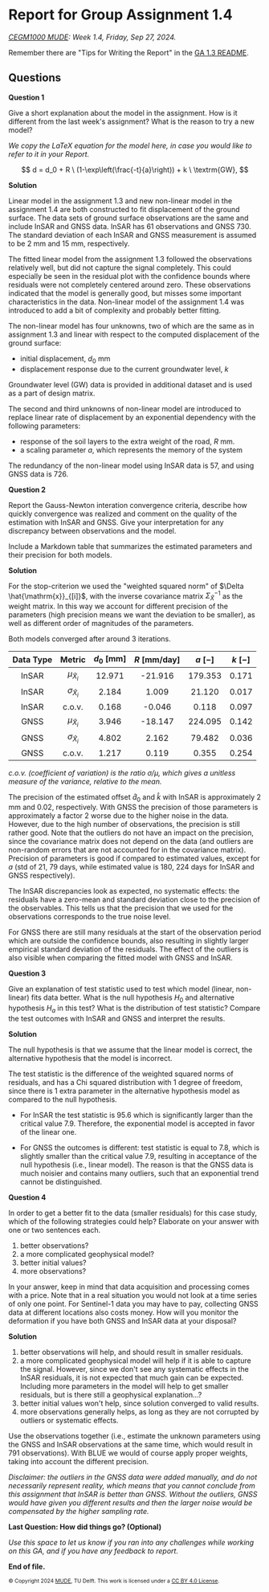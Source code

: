 # Report for Group Assignment 1.4

*[CEGM1000 MUDE](http://mude.citg.tudelft.nl/): Week 1.4, Friday, Sep 27, 2024.*

Remember there are "Tips for Writing the Report" in the [GA 1.3 README](https://mude.citg.tudelft.nl/2024/files/GA_1_3/README.html).

## Questions

**Question 1**

Give a short explanation about the model in the assignment. How is it different from the last week's assignment? What is the reason to try a new model?

_We copy the LaTeX equation for the model here, in case you would like to refer to it in your Report._

$$
d = d_0 + R \ (1-\exp\left(\frac{-t}{a}\right)) + k \ \textrm{GW},
$$

**Solution**

Linear model in the assignment 1.3 and new non-linear model in the assignment 1.4 are both constructed to fit displacement of the ground surface.
The data sets of ground surface observations are the same and include InSAR and GNSS data. InSAR has 61 observations and GNSS 730. The standard deviation of each InSAR and GNSS measurement is assumed to be 2 mm and 15 mm, respectively. 

The fitted linear model from the assignment 1.3 followed the observations relatively well, but did not capture the signal completely. This could especially be seen in the residual plot with the confidence bounds where residuals were not completely centered around zero. These observations indicated that the model is generally good, but misses some important characteristics in the data. Non-linear model of the assignment 1.4 was introduced to add a bit of complexity and probably better fitting.

The non-linear model has four unknowns, two of which are the same as in assignment 1.3 and linear with respect to the computed displacement of the ground surface:
- initial displacement, $d_0$ mm
- displacement response due to the current groundwater level, $k$ 

Groundwater level (GW) data is provided in additional dataset and is used as a part of design matrix.

The second and third unknowns of non-linear model are introduced to replace linear rate of displacement by an exponential dependency with the following parameters:
- response of the soil layers to the extra weight of the road, $R$ mm. 
- a scaling parameter $a$, which represents the memory of the system

The redundancy of the non-linear model using InSAR data is 57, and using GNSS data is 726.

**Question 2**

Report the Gauss-Newton interation convergence criteria, describe how quickly convergence was realized and comment on the quality of the estimation with InSAR and GNSS. Give your interpretation for any discrepancy between observations and the model.

Include a Markdown table that summarizes the estimated parameters and their precision for both models.

**Solution**

For the stop-criterion we used the "weighted squared norm" of $\Delta \hat{\mathrm{x}}_{[i]}$, with the inverse covariance matrix $\Sigma_{\hat{X}}^{-1}$ as the weight matrix. In this way we account for different precision of the parameters (high precision means we want the deviation to be smaller), as well as different order of magnitudes of the parameters.

Both models converged after around 3 iterations. 

| Data Type | Metric | $d_0$ [mm] | $R$ [mm/day] | $a$ [$-$] | $k$ [$-$] |
| :-------: | :----: | :--------: | :----------: | :-------: | :-------: |
|   InSAR   |  $\mu_{\hat{X}_i}$   | 12.971 | -21.916 | 179.353 | 0.171 |
|   InSAR   | $\sigma_{\hat{X}_i}$ | 2.184 | 1.009 | 21.120 | 0.017 |
|   InSAR   |        c.o.v.        | 0.168 | -0.046 | 0.118 | 0.097 |
|   GNSS    |  $\mu_{\hat{X}_i}$   | 3.946 | -18.147 | 224.095 | 0.142 |
|   GNSS    | $\sigma_{\hat{X}_i}$ | 4.802 | 2.162 | 79.482 | 0.036 |
|   GNSS    |        c.o.v.        | 1.217 | 0.119 | 0.355 | 0.254 |

_c.o.v. (coefficient of variation) is the ratio $\sigma/\mu$, which gives a unitless measure of the variance, relative to the mean._

The precision of the estimated offset $\hat{d}_0$ and $\hat{k}$ with InSAR is approximately 2 mm and 0.02, respectively. With GNSS the precision of those parameters is approximately a factor 2 worse due to the higher noise in the data. However, due to the high number of observations, the precision is still rather good. Note that the outliers do not have an impact on the precision, since the covariance matrix does not depend on the data (and outliers are non-random errors that are not accounted for in the covariance matrix). Precision of parameters is good if compared to estimated values, except for $a$ (std of 21, 79 days, while estimated value is 180, 224 days for InSAR and GNSS respectively). 

The InSAR discrepancies look as expected, no systematic effects: the residuals have a zero-mean and standard deviation close to the precision of the observables. This tells us that the precision that we used for the observations corresponds to the true noise level. 
    
For GNSS there are still many residuals at the start of the observation period which are outside the confidence bounds, also resulting in slightly larger empirical standard deviation of the residuals. The effect of the outliers is also visible when comparing the fitted model with GNSS and InSAR.

**Question 3**

Give an explanation of test statistic used to test which model (linear, non-linear) fits data better. What is the null hypothesis $H_0$ and alternative hypothesis $H_a$ in this test? What is the distribution of test statistic? Compare the test outcomes with InSAR and GNSS and interpret the results.

**Solution**

The null hypothesis is that we assume that the linear model is correct, the alternative hypothesis that the model is incorrect.

The test statistic is the difference of the weighted squared norms of residuals, and has a Chi squared distribution with 1 degree of freedom, since there is 1 extra parameter in the alternative hypothesis model as compared to the null hypothesis.

- For InSAR the test statistic is 95.6 which is significantly larger than the critical value 7.9. Therefore, the exponential model is accepted in favor of the linear one. 

- For GNSS the outcomes is different: test statistic is equal to 7.8, which is slightly smaller than the critical value 7.9, resulting in acceptance of the null hypothesis (i.e., linear model). The reason is that the GNSS data is much noisier and contains many outliers, such that an exponential trend cannot be distinguished.

**Question 4**

In order to get a better fit to the data (smaller residuals) for this case study, which of the following strategies could help? Elaborate on your answer with one or two sentences each.

1. better observations?
2. a more complicated geophysical model?
3. better initial values?
4. more observations?

In your answer, keep in mind that data acquisition and processing comes with a price. Note that in a real situation you would not look at a time series of only one point. For Sentinel-1 data you may have to pay, collecting GNSS data at different locations also costs money. How will you monitor the deformation if you have both GNSS and InSAR data at your disposal?

**Solution**

1. better observations will help, and should result in smaller residuals.
1. a more complicated geophysical model will help if it is able to capture the signal. However, since we don't see any systematic effects in the InSAR residuals, it is not expected that much gain can be expected. Including more parameters in the model will help to get smaller residuals, but is there still a geophysical explanation...?
1. better initial values won't help, since solution converged to valid results.
1. more observations generally helps, as long as they are not corrupted by outliers or systematic effects.

Use the observations together (i.e., estimate the unknown parameters using the GNSS and InSAR observations at the same time, which would result in 791 observations). With BLUE we would of course apply proper weights, taking into account the different precision.

_Disclaimer: the outliers in the GNSS data were added manually, and do not necessarily represent reality, which means that you cannot conclude from this assignment that InSAR is better than GNSS. Without the outliers, GNSS would have given you different results and then the larger noise would be compensated by the higher sampling rate._

**Last Question: How did things go? (Optional)**

_Use this space to let us know if you ran into any challenges while working on this GA, and if you have any feedback to report._

**End of file.**

<span style="font-size: 75%">
&copy; Copyright 2024 <a rel="MUDE" href="http://mude.citg.tudelft.nl/">MUDE</a>, TU Delft. This work is licensed under a <a rel="license" href="http://creativecommons.org/licenses/by/4.0/">CC BY 4.0 License</a>.